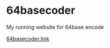# 64basecoder
My running website for 64base encode

<a href='https://64basecoder.link/' target='_blank'>64basecoder.link</a>
